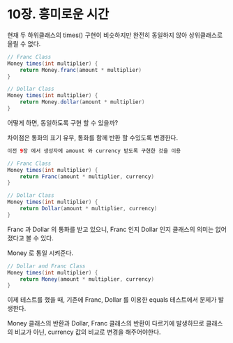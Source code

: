 # 10장. 흥미로운 시간



현재 두 하위클래스의 times() 구현이 비슷하지만 완전히 동일하지 않아 상위클래스로 올릴 수 없다.

```java
// Franc Class
Money times(int multiplier) {
	return Money.franc(amount * multiplier)
}

// Dollar Class
Money times(int multiplier) {
	return Money.dollar(amount * multiplier)
}
```



어떻게 하면, 동일하도록 구현 할 수 있을까?

차이점은 통화의 표기 유무, 통화를 함께 반환 할 수있도록 변경한다.



```java
이전 9장 에서 생성자에 amount 와 currency 받도록 구현한 것을 이용

// Franc Class
Money times(int multiplier) {
	return Franc(amount * multiplier, currency)
} 

// Dollar Class
Money times(int multiplier) {
	return Dollar(amount * multiplier, currency)
} 

```



Franc 과 Dollar 의 통화를 받고 있으니, Franc 인지 Dollar 인지 클래스의 의미는 없어졌다고 볼 수 있다.

Money 로 통일 시켜준다.



```java
// Dollar and Franc Class
Money times(int multiplier) {
	return Money(amount * multiplier, currency)
}
```



이제 테스트를 했을 때, 기존에 Franc, Dollar 를 이용한 equals 테스트에서 문제가 발생한다.

Money 클래스의 반환과 Dollar, Franc 클래스의 반환이 다르기에 발생하므로 클래스의 비교가 아닌,  currency 값의 비교로 변경을 해주어야한다.







